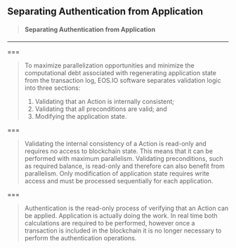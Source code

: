## Separating Authentication from Application

> #### Separating Authentication from Application

---

===

> To maximize parallelization opportunities and minimize the computational debt associated with regenerating application state from the transaction log, EOS.IO software separates validation logic into three sections:
>
> 1. Validating that an Action is internally consistent;
> 2. Validating that all preconditions are valid; and
> 3. Modifying the application state.

===

> Validating the internal consistency of a Action is read-only and requires no access to blockchain state. This means that it can be performed with maximum parallelism. Validating preconditions, such as required balance, is read-only and therefore can also benefit from parallelism. Only modification of application state requires write access and must be processed sequentially for each application.

===

> Authentication is the read-only process of verifying that an Action can be applied. Application is actually doing the work. In real time both calculations are required to be performed, however once a transaction is included in the blockchain it is no longer necessary to perform the authentication operations.



